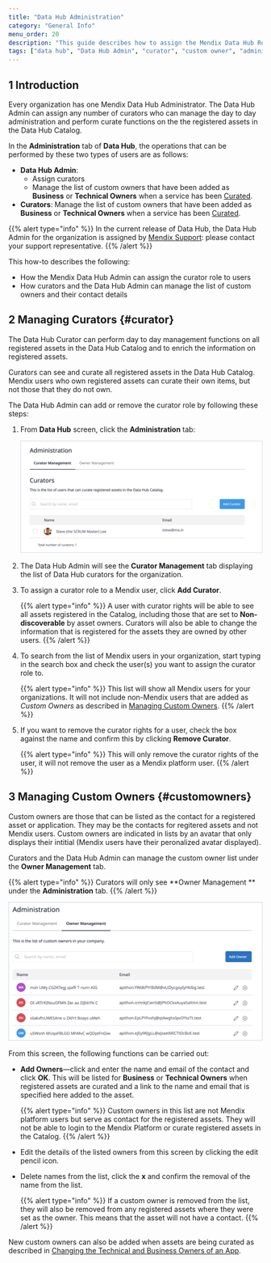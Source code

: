 ```yaml
---
title: "Data Hub Administration"
category: "General Info"
menu_order: 20
description: "This guide describes how to assign the Mendix Data Hub Roles as a Data Hub Admin."
tags: ["data hub", "Data Hub Admin", "curator", "custom owner", "administration"]
---
```


## 1 Introduction

Every organization has one Mendix Data Hub Administrator. The Data Hub Admin can assign any number of curators who can manage the day to day administration and perform curate functions on the the registered assets in the Data Hub Catalog. 

In the **Administration** tab of **Data Hub**, the operations that can be performed by these two types of users are as follows:  

* **Data Hub Admin**: 
  * Assign curators 
  * Manage the list of custom owners that have been added as **Business** or **Technical Owners** when a service has been [Curated](../data-hub-catalog/curate#customowner).
* **Curators**: 
  Manage the list of custom owners that have been added as **Business** or **Technical Owners** when a service has been [Curated](../data-hub-catalog/curate#customowner). 

{{% alert type="info" %}}
In the current release of Data Hub, the Data Hub Admin for the organization is assigned by [Mendix Support](https://support.mendix.com/hc/en-us): please contact your support representative.
{{% /alert %}}

This how-to describes the following:

- How the Mendix Data Hub Admin can assign the curator role to users
- How curators and the Data Hub Admin can manage the list of custom owners and their contact details 

## 2 Managing Curators {#curator}

The Data Hub Curator can perform day to day management functions on all registered assets in the Data Hub Catalog and to enrich the information on registered assets. 

Curators can see and curate all registered assets in the Data Hub Catalog. Mendix users who own registered assets can curate their own items, but not those that they do not own. 

The Data Hub Admin can add or remove the curator role by following these steps:

1. From **Data Hub** screen, click the **Administration** tab:

   ![Administration](attachments/data-hub-admin/administration.png)

2. The Data Hub Admin will see the **Curator Management** tab displaying  the list of Data Hub curators for the organization.

3. To assign a curator role to a Mendix user, click **Add Curator**.

   {{% alert type="info" %}}
   A user with curator rights will be able to see all assets registered in the Catalog, including those that are set to **Non-discoverable** by asset owners. Curators will also be able to change the information that is registered for the assets they are owned by other users. 
   {{% /alert %}}

4. To search from the list of Mendix users in your organization, start typing in the search box and check the user(s) you want to assign the curator role to.

   {{% alert type="info" %}}
   This list will show all Mendix users for your organizations. It will not include non-Mendix users that are  added as *Custom Owners* as described in [Managing Custom Owners](#customowners).
   {{% /alert %}}

5. If you want to remove the curator rights for a user, check the box against the name and confirm this by clicking **Remove Curator**.

   {{% alert type="info" %}}
   This will only remove the curator rights of the user, it will not remove the user as a Mendix platform user.
   {{% /alert %}}

## 3 Managing Custom Owners {#customowners} 

Custom owners are those that can be listed as the contact for a registered asset or application. They may be the contacts for regitered assets and not Mendix users. Custom owners are indicated in lists by an avatar that only displays their intitial (Mendix users have their peronalized avatar displayed).   

Curators and the Data Hub Admin can manage the custom owner list under the **Owner Management** tab.  

{{% alert type="info" %}}
Curators will only see  **Owner Management ** under the **Administration** tab.
{{% /alert %}} 

![owner admin](attachments/data-hub-admin/owner-management.png)

From this screen, the following functions can be carried out:

* **Add Owners**—click and enter the name and email of the contact and click **OK**. This will be listed for **Business** or **Technical Owners** when registered assets are curated and a link to the name and email that is specified here added to the asset.

   {{% alert type="info" %}}
  Custom owners in this list are not Mendix platform users but serve as contact for the registered assets.  They will not be able to login to the Mendix Platform or curate registered assets in the Catalog. 
  {{% /alert %}} 

* Edit the details of the listed owners from this screen by clicking the edit pencil icon.

* Delete names from the list, click the **x** and confirm the removal of the name from the list. 

   {{% alert type="info" %}}
   If a custom owner is removed from the list, they will also be removed from any registered assets where they were set as the owner. This means that the asset will not have a contact.
   {{% /alert %}} 

New custom owners can also be added when assets are being curated as described in [Changing the Technical and Business Owners of an App](/data-hub-catalog/curate#customowner).